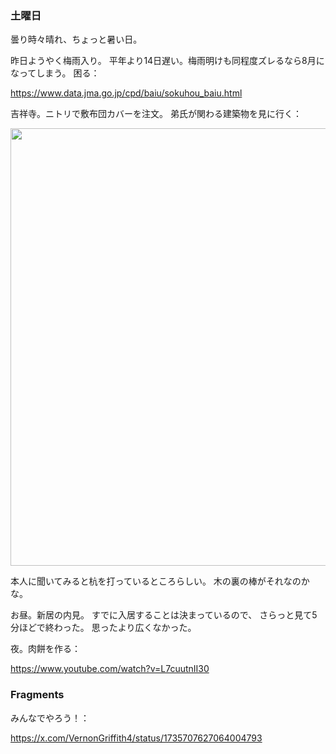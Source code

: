 ### 土曜日

曇り時々晴れ、ちょっと暑い日。

昨日ようやく梅雨入り。
平年より14日遅い。梅雨明けも同程度ズレるなら8月になってしまう。
困る：

https://www.data.jma.go.jp/cpd/baiu/sokuhou_baiu.html

吉祥寺。ニトリで敷布団カバーを注文。
弟氏が関わる建築物を見に行く：

<img src="https://i.imgur.com/9OEljbx.jpg" width="700">

本人に聞いてみると杭を打っているところらしい。
木の裏の棒がそれなのかな。

お昼。新居の内見。
すでに入居することは決まっているので、
さらっと見て5分ほどで終わった。
思ったより広くなかった。

夜。肉餅を作る：

https://www.youtube.com/watch?v=L7cuutnII30

### Fragments

みんなでやろう！：

https://x.com/VernonGriffith4/status/1735707627064004793